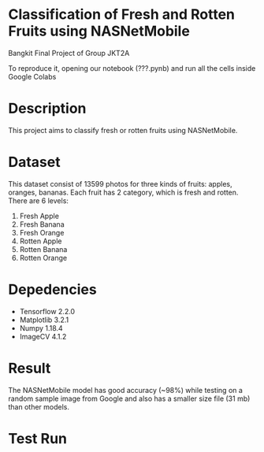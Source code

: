 # Classification of Fresh and Rotten Fruits using NASNetMobile

Bangkit Final Project of Group JKT2A

To reproduce it, opening our notebook (???.pynb) and run all the cells inside Google Colabs

# Description 
This project aims to classify fresh or rotten fruits using NASNetMobile. 

# Dataset 
This dataset consist of 13599 photos for three kinds of  fruits: apples, oranges, bananas. Each fruit has 2 category, which is fresh and rotten. There are 6 levels:
1. Fresh Apple
2. Fresh Banana
3. Fresh Orange
4. Rotten Apple
5. Rotten Banana
6. Rotten Orange

# Depedencies

- Tensorflow 2.2.0
- Matplotlib 3.2.1
- Numpy 1.18.4
- ImageCV 4.1.2

# Result
The NASNetMobile model has good accuracy (~98%) while testing on a random sample image from Google and also has a smaller size file (31 mb) than other models.

# Test Run 


